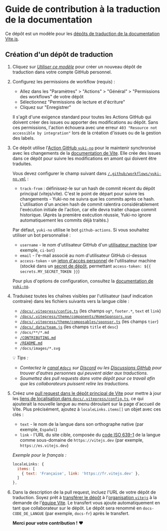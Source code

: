 # Guide de contribution à la traduction de la documentation

Ce dépôt est un modèle pour les [dépôts de traduction de la documentation Vite.js](https://github.com/vitejs?q=docs).

## Création d'un dépôt de traduction

1. Cliquez sur [*Utiliser ce modèle*](https://github.com/tony19/vite-docs-template/generate) pour créer un nouveau dépôt de traduction dans votre compte GitHub personnel.

2. Configurez les permissions de workflow (requis) :

   - Allez dans les "Paramètres" > "Actions" > "Général" > "Permissions des workflows" de votre dépôt
   - Sélectionnez "Permissions de lecture et d'écriture"
   - Cliquez sur "Enregistrer"

   Il s'agit d'une exigence standard pour toutes les Actions GitHub qui doivent créer des issues ou apporter des modifications au dépôt. Sans ces permissions, l'action échouera avec une erreur `403 "Resource not accessible by integration"` lors de la création d'issues ou de la gestion des labels.

3. Ce dépôt utilise l'[Action GitHub `yuki-no`](https://github.com/Gumball12/yuki-no) pour le maintenir synchronisé avec les changements de la [documentation de Vite](https://github.com/vitejs/vite/tree/main/docs). Elle crée des issues dans ce dépôt pour suivre les modifications en amont qui doivent être traduites.

   Vous devez configurer le champ suivant dans [`/.github/workflows/yuki-no.yml`](/.github/workflows/yuki-no.yml) :

    * `track-from` : définissez-le sur un hash de commit récent du dépôt principal (vitejs/vite). C'est le point de départ pour suivre les changements - Yuki-no ne suivra que les commits après ce hash. L'utilisation d'un ancien hash de commit ralentira considérablement l'exécution initiale de l'action, car elle devra traiter chaque commit historique. (Après la première exécution réussie, Yuki-no ignore automatiquement les commits déjà traités.)

   Par défaut, `yuki-no` utilise le bot `github-actions`. Si vous souhaitez utiliser un bot personnalisé :

    * `username` - le nom d'utilisateur GitHub d'un [utilisateur machine](https://docs.github.com/en/developers/overview/managing-deploy-keys#machine-users) (par exemple, `ci-bot`)
    * `email` - l'e-mail associé au nom d'utilisateur GitHub ci-dessus
    * `access-token` - un [jeton d'accès personnel](https://docs.github.com/en/authentication/keeping-your-account-and-data-secure/creating-a-personal-access-token) de l'utilisateur machine (stocké dans un [secret de dépôt](https://docs.github.com/en/actions/security-guides/encrypted-secrets#creating-encrypted-secrets-for-a-repository), permettant `access-token: ${{ secrets.MY_SECRET_TOKEN }}`)

   Pour plus d'options de configuration, consultez la [documentation de `yuki-no`](https://github.com/Gumball12/yuki-no).

4. Traduisez toutes les chaînes visibles par l'utilisateur (sauf indication contraire) dans les fichiers suivants vers la langue cible :

    * [`/docs/.vitepress/config.ts`](/docs/.vitepress/config.ts) (les champs `og*`, `footer.*`, `text` et `link`)
    * [`/docs/.vitepress/theme/components/HomeSponsors.vue`](/docs/.vitepress/theme/components/HomeSponsors.vue)
    * [`/docs/.vitepress/theme/composables/sponsor.ts`](https://github.com/tony19/vite-docs-template/blob/acea14e/docs/.vitepress/theme/composables/sponsor.ts#L44) (les champs `tier`)
    * [`/docs/_data/team.js`](/docs/_data/team.js) (les champs `title` et `desc`)
    * `/docs/**/*.md`
    * [`/CONTRIBUTING.md`](/CONTRIBUTING.md)
    * [`/README.md`](/README.md)
    * `/docs/images/*.svg`

   💡 *Tips :*

    * *Contactez le [canal `#docs`](https://discord.com/channels/804011606160703521/855049073157341234) sur [Discord](https://chat.vitejs.dev) ou les [Discussions GitHub](https://github.com/vitejs/vite/discussions/categories/general) pour trouver d'autres personnes qui peuvent aider aux traductions.*
    * *Soumettez des pull requests dans votre dépôt pour ce travail afin que les collaborateurs puissent relire les traductions.*

5. Créez une [pull request dans le dépôt principal de Vite](https://github.com/vitejs/vite/pulls) pour mettre à jour les [liens de localisation dans `docs/.vitepress/config.ts`](https://github.com/vitejs/vite/blob/1e078ad1902ae980741d6920fc3a72d182fcf179/docs/.vitepress/config.ts#L55-L62), ce qui ajouterait la nouvelle langue au menu déroulant sur la page d'accueil de Vite. Plus précisément, ajoutez à `localeLinks.items[]` un objet avec ces clés :

    - `text` - le nom de la langue dans son orthographe native (par exemple, `Español`)
    - `link` - l'URL du site cible, composée du [code ISO 639-1](https://en.wikipedia.org/wiki/List_of_ISO_639-1_codes) de la langue comme sous-domaine de `https://vitejs.dev` (par exemple, `https://es.vitejs.dev`)

    *Exemple pour le français :*

    ```js
    localeLinks: {
      items: [
        { text: 'Française', link: 'https://fr.vitejs.dev' },
      ]
    },
    ```

6. Dans la description de la pull request, incluez l'URL de votre dépôt de traduction. Soyez prêt à [transférer le dépôt](https://docs.github.com/en/repositories/creating-and-managing-repositories/transferring-a-repository) à l'[organisation `vitejs`](https://github.com/vitejs) à la demande de l'[équipe Vite](https://github.com/orgs/vitejs/people). Le transfert vous ajoute automatiquement en tant que collaborateur sur le dépôt. Le dépôt sera renommé en `docs-CODE_DE_LANGUE` (par exemple, `docs-fr`) après le transfert.

   **Merci pour votre contribution !** ❤️
